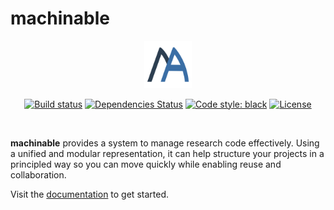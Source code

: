 # machinable

<div align="center">
  <img style="width:15%;" src="https://raw.githubusercontent.com/machinable-org/machinable/main/docs/logo/logo.png">
</div>

<div align="center">

[![Build status](https://github.com/machinable-org/machinable/workflows/build/badge.svg)](https://github.com/machinable-org/machinable/actions?query=workflow%3Abuild)
[![Dependencies Status](https://img.shields.io/badge/dependencies-up%20to%20date-brightgreen.svg)](https://github.com/machinable-org/machinable/pulls?utf8=%E2%9C%93&q=is%3Apr%20author%3Aapp%2Fdependabot)
[![Code style: black](https://img.shields.io/badge/code%20style-black-000000.svg)](https://github.com/psf/black)
[![License](https://img.shields.io/github/license/machinable-org/machinable)](https://github.com/machinable-org/machinable/blob/main/LICENSE)

</div>

<br />

**machinable** provides a system to manage research code effectively. Using a unified and modular representation, it can help structure your projects in a principled way so you can move quickly while enabling reuse and collaboration.

Visit the [documentation](https://machinable.org/) to get started.
